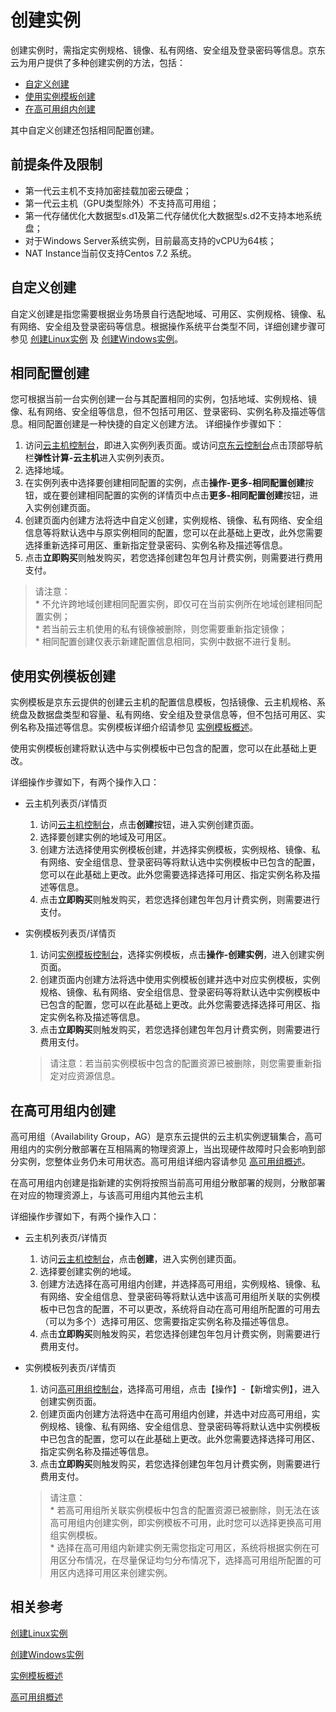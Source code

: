 # 创建实例

创建实例时，需指定实例规格、镜像、私有网络、安全组及登录密码等信息。京东云为用户提供了多种创建实例的方法，包括：

* [自定义创建](Create-Instance#user-content-1)
* [使用实例模板创建](Create-Instance#user-content-2)
* [在高可用组内创建](Create-Instance#user-content-3)


其中自定义创建还包括相同配置创建。

<div id="user-content-1"></div>

## 前提条件及限制

* 第一代云主机不支持加密挂载加密云硬盘；
* 第一代云主机（GPU类型除外）不支持高可用组；
* 第一代存储优化大数据型s.d1及第二代存储优化大数据型s.d2不支持本地系统盘；
* 对于Windows Server系统实例，目前最高支持的vCPU为64核；
* NAT Instance当前仅支持Centos 7.2 系统。


## 自定义创建
自定义创建是指您需要根据业务场景自行选配地域、可用区、实例规格、镜像、私有网络、安全组及登录密码等信息。根据操作系统平台类型不同，详细创建步骤可参见  [创建Linux实例](http://docs.jdcloud.com/cn/virtual-machines/create-linux-instance) 及 [创建Windows实例](http://docs.jdcloud.com/cn/virtual-machines/create-windows-instance)。

## 相同配置创建
您可根据当前一台实例创建一台与其配置相同的实例，包括地域、实例规格、镜像、私有网络、安全组等信息，但不包括可用区、登录密码、实例名称及描述等信息。相同配置创建是一种快捷的自定义创建方法。
详细操作步骤如下：

1. 访问[云主机控制台](https://cns-console.jdcloud.com/host/compute/list)，即进入实例列表页面。或访问[京东云控制台](https://console.jdcloud.com)点击顶部导航栏**弹性计算-云主机**进入实例列表页。
2. 选择地域。
3. 在实例列表中选择要创建相同配置的实例，点击**操作-更多-相同配置创建**按钮，或在要创建相同配置的实例的详情页中点击**更多-相同配置创建**按钮，进入实例创建页面。
4. 创建页面内创建方法将选中自定义创建，实例规格、镜像、私有网络、安全组信息等将默认选中与原实例相同的配置，您可以在此基础上更改，此外您需要选择重新选择可用区、重新指定登录密码、实例名称及描述等信息。 
5. 点击**立即购买**则触发购买，若您选择创建包年包月计费实例，则需要进行费用支付。

> 请注意：<br>* 不允许跨地域创建相同配置实例，即仅可在当前实例所在地域创建相同配置实例；<br>* 若当前云主机使用的私有镜像被删除，则您需要重新指定镜像；<br>* 相同配置创建仅表示新建配置信息相同，实例中数据不进行复制。

<div id="user-content-2"></div>

## 使用实例模板创建
实例模板是京东云提供的创建云主机的配置信息模板，包括镜像、云主机规格、系统盘及数据盘类型和容量、私有网络、安全组及登录信息等，但不包括可用区、实例名称及描述等信息。实例模板详细介绍请参见 [实例模板概述](http://docs.jdcloud.com/cn/virtual-machines/instance-template-overview)。

使用实例模板创建将默认选中与实例模板中已包含的配置，您可以在此基础上更改。

详细操作步骤如下，有两个操作入口：

* 云主机列表页/详情页

	1. 访问[云主机控制台](https://cns-console.jdcloud.com/host/compute/list)，点击**创建**按钮，进入实例创建页面。
	2. 选择要创建实例的地域及可用区。
	3. 创建方法选择使用实例模板创建，并选择实例模板，实例规格、镜像、私有网络、安全组信息、登录密码等将默认选中实例模板中已包含的配置，您可以在此基础上更改。此外您需要选择选择可用区、指定实例名称及描述等信息。
	4. 点击**立即购买**则触发购买，若您选择创建包年包月计费实例，则需要进行支付。

* 实例模板列表页/详情页

	1. 访问[实例模板控制台](https://cns-console.jdcloud.com/host/launchtemplate/list)，选择实例模板，点击**操作-创建实例**，进入创建实例页面。
	2. 创建页面内创建方法将选中使用实例模板创建并选中对应实例模板，实例规格、镜像、私有网络、安全组信息、登录密码等将默认选中实例模板中已包含的配置，您可以在此基础上更改。此外您需要选择选择可用区、指定实例名称及描述等信息。
	3. 点击**立即购买**则触发购买，若您选择创建包年包月计费实例，则需要进行费用支付。
		
	> 请注意：若当前实例模板中包含的配置资源已被删除，则您需要重新指定对应资源信息。

<div id="user-content-3"></div>

## 在高可用组内创建
高可用组（Availability Group，AG）是京东云提供的云主机实例逻辑集合，高可用组内的实例分散部署在互相隔离的物理资源上，当出现硬件故障时只会影响到部分实例，您整体业务仍未可用状态。高可用组详细内容请参见 [高可用组概述](http://docs.jdcloud.com/cn/availability-group/product-overview)。

在高可用组内创建是指新建的实例将按照当前高可用组分散部署的规则，分散部署在对应的物理资源上，与该高可用组内其他云主机

详细操作步骤如下，有两个操作入口：

* 云主机列表页/详情页

	1. 访问[云主机控制台](https://cns-console.jdcloud.com/host/compute/list)，点击**创建**，进入实例创建页面。
	2. 选择要创建实例的地域。
	3. 创建方法选择在高可用组内创建，并选择高可用组，实例规格、镜像、私有网络、安全组信息、登录密码等将默认选中该高可用组所关联的实例模板中已包含的配置，不可以更改，系统将自动在高可用组所配置的可用去（可以为多个）选择可用区、您需要指定实例名称及描述等信息。
	4. 点击**立即购买**则触发购买，若您选择创建包年包月计费实例，则需要进行费用支付。

* 实例模板列表页/详情页

	1. 访问[高可用组控制台](https://cns-console.jdcloud.com/host/availabilitygroup/list)，选择高可用组，点击【操作】-【新增实例】，进入创建实例页面。
	2. 创建页面内创建方法将选中在高可用组内创建，并选中对应高可用组，实例规格、镜像、私有网络、安全组信息、登录密码等将默认选中实例模板中已包含的配置，您可以在此基础上更改。此外您需要选择选择可用区、指定实例名称及描述等信息。
	3. 点击**立即购买**则触发购买，若您选择创建包年包月计费实例，则需要进行费用支付。
		
	> 请注意：<br>* 若高可用组所关联实例模板中包含的配置资源已被删除，则无法在该高可用组内创建实例，即实例模板不可用，此时您可以选择更换高可用组实例模板。<br>* 选择在高可用组内新建实例无需您指定可用区，系统将根据实例在可用区分布情况，在尽量保证均匀分布情况下，选择高可用组所配置的可用区内选择可用区来创建实例。


## 相关参考

[创建Linux实例](https://docs.jdcloud.com/cn/virtual-machines/create-linux-instance)

[创建Windows实例](http://docs.jdcloud.com/cn/virtual-machines/create-windows-instance)

[实例模板概述](http://docs.jdcloud.com/cn/virtual-machines/instance-template-overview)

[高可用组概述](http://docs.jdcloud.com/cn/availability-group/product-overview)
